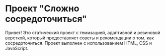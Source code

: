 # Проект "Сложно сосредоточиться"

Привет! Это статический проект с темизацией, адаптивной и резиновой версткой, который предоставляет советы и рекомендации о том, как сосредоточиться. Проект выполнен с использованием HTML, CSS и JavaScript.
